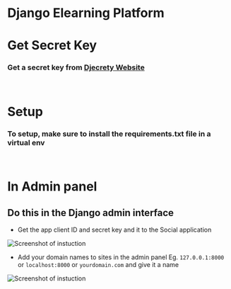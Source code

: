 Django Elearning Platform
=============================

# Get Secret Key
### Get a secret key from [Djecrety Website](https://www.djecrety.ir)

<br>

# Setup
### To setup, make sure to install the requirements.txt file in a virtual env

<br>

# In Admin panel
## Do this in the Django admin interface

* Get the app client ID and secret key and it to the Social application

<img scr="./appDetails.png" alt="Screenshot of instuction">


* Add your domain names to sites in the admin panel Eg. `127.0.0.1:8000` or `localhost:8000` or `yourdomain.com` and give it a name

<img scr="./domains.png" alt="Screenshot of instuction">